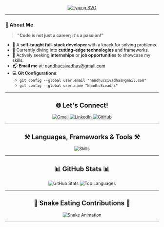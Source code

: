 <div align="center">
    <a href="https://git.io/typing-svg">
        <img src="https://readme-typing-svg.herokuapp.com?font=Fira+Code&weight=600&size=28&pause=1000&color=0000FF&width=600&lines=Hello+There+%2C+Nice+To+See+You!;I'm+Nandhu+C+Sivadas;Welcome+to+My+GitHub+Profile!;Explore+and+Enjoy+Your+Stay!" alt="Typing SVG" />
    </a>
</div>

---

### 👋 About Me
> **"Code is not just a career; it's a passion!"**

- 🌟 A **self-taught full-stack developer** with a knack for solving problems.
- 🌱 Currently diving into **cutting-edge technologies** and frameworks.
- 💼 Actively seeking **internships** or **job opportunities** to showcase my skills.
- 📬 **Email me** at: [nandhucsivadhas@gmail.com](mailto:nandhucsivadhas@gmail.com)
- 💻 **Git Configurations**:
  - `git config --global user.email "nandhucsivadhas@gmail.com"`
  - `git config --global user.name "NandhuSivadas"`

---

<h2 align="center">🌐 Let's Connect!</h2>
<div align="center"> 
  <a href="mailto:nandhucsivadhas@gmail.com">
    <img src="https://img.shields.io/badge/Gmail-D14836?style=for-the-badge&logo=gmail&logoColor=white" alt="Gmail" />
  </a>
  <a href="https://www.linkedin.com/in/nandhucsivadas/" target="_blank">
    <img src="https://img.shields.io/badge/LinkedIn-0077B5?style=for-the-badge&logo=linkedin&logoColor=white" alt="LinkedIn" />
  </a>
  <a href="https://github.com/NandhuSivadas" target="_blank">
    <img src="https://img.shields.io/badge/GitHub-181717?style=for-the-badge&logo=github&logoColor=white" alt="GitHub" />
  </a>
</div>

---

<h2 align="center">⚒️ Languages, Frameworks & Tools ⚒️</h2>
<div align="center">
    <img src="https://skillicons.dev/icons?i=html,css,js,python,java,c,mysql,mongodb,react,nodejs,git,github,vscode&perline=6" alt="Skills" />
</div>

---

<h2 align="center">📊 GitHub Stats 📊</h2>
<div align="center">
  <img src="https://github-readme-stats.vercel.app/api?username=NandhuSivadas&show_icons=true&theme=radical" alt="GitHub Stats" />
  <img src="https://github-readme-stats.vercel.app/api/top-langs/?username=NandhuSivadas&layout=compact&theme=radical" alt="Top Languages" />
</div>

---

<h2 align="center">🐍 Snake Eating Contributions 🐍</h2>
<div align="center">
    <img src="https://github.com/NandhuSivadas/NandhuSivadas/blob/output/github-contribution-grid-snake.svg" alt="Snake Animation" />
</div>

---


